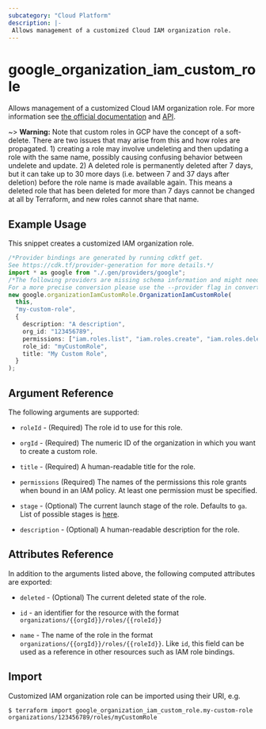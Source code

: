 ```yaml
---
subcategory: "Cloud Platform"
description: |-
 Allows management of a customized Cloud IAM organization role.
---
```


# google\_organization\_iam\_custom\_role

Allows management of a customized Cloud IAM organization role. For more information see
[the official documentation](https://cloud.google.com/iam/docs/understanding-custom-roles)
and
[API](https://cloud.google.com/iam/reference/rest/v1/organizations.roles).

\~> **Warning:** Note that custom roles in GCP have the concept of a soft-delete. There are two issues that may arise
from this and how roles are propagated. 1) creating a role may involve undeleting and then updating a role with the
same name, possibly causing confusing behavior between undelete and update. 2) A deleted role is permanently deleted
after 7 days, but it can take up to 30 more days (i.e. between 7 and 37 days after deletion) before the role name is
made available again. This means a deleted role that has been deleted for more than 7 days cannot be changed at all
by Terraform, and new roles cannot share that name.

## Example Usage

This snippet creates a customized IAM organization role.

```typescript
/*Provider bindings are generated by running cdktf get.
See https://cdk.tf/provider-generation for more details.*/
import * as google from "./.gen/providers/google";
/*The following providers are missing schema information and might need manual adjustments to synthesize correctly: google.
For a more precise conversion please use the --provider flag in convert.*/
new google.organizationIamCustomRole.OrganizationIamCustomRole(
  this,
  "my-custom-role",
  {
    description: "A description",
    org_id: "123456789",
    permissions: ["iam.roles.list", "iam.roles.create", "iam.roles.delete"],
    role_id: "myCustomRole",
    title: "My Custom Role",
  }
);

```

## Argument Reference

The following arguments are supported:

*   `roleId` - (Required) The role id to use for this role.

*   `orgId` - (Required) The numeric ID of the organization in which you want to create a custom role.

*   `title` - (Required) A human-readable title for the role.

*   `permissions` (Required) The names of the permissions this role grants when bound in an IAM policy. At least one permission must be specified.

*   `stage` - (Optional) The current launch stage of the role.
    Defaults to `ga`.
    List of possible stages is [here](https://cloud.google.com/iam/reference/rest/v1/organizations.roles#Role.RoleLaunchStage).

*   `description` - (Optional) A human-readable description for the role.

## Attributes Reference

In addition to the arguments listed above, the following computed attributes are
exported:

*   `deleted` - (Optional) The current deleted state of the role.

*   `id` - an identifier for the resource with the format `organizations/{{orgId}}/roles/{{roleId}}`

*   `name` - The name of the role in the format `organizations/{{orgId}}/roles/{{roleId}}`. Like `id`, this field can be used as a reference in other resources such as IAM role bindings.

## Import

Customized IAM organization role can be imported using their URI, e.g.

```console
$ terraform import google_organization_iam_custom_role.my-custom-role organizations/123456789/roles/myCustomRole
```
